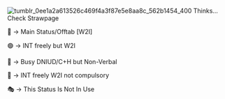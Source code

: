 

![tumblr_0ee1a2a613526c469f4a3f87e5e8aa8c_562b1454_400](https://github.com/user-attachments/assets/371c67d7-48b7-4b99-beb7-bd3572750952)
Thinks... Check Strawpage


🌙 -> Main Status/Offtab [W2I]


🟢 -> INT freely but W2I


🔴 -> Busy DNIUD/C+H but Non-Verbal


💬 -> INT freely W2I not compulsory


🎭 -> This Status Is Not In Use
